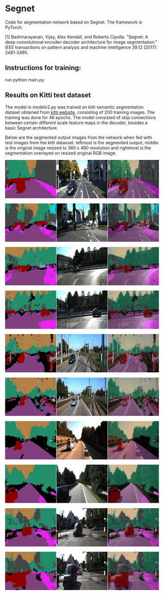 # Segnet
Code for segmentation network based on Segnet. The framework is PyTorch. 

[1] Badrinarayanan, Vijay, Alex Kendall, and Roberto Cipolla. "Segnet: A deep convolutional encoder-decoder architecture for image segmentation." IEEE transactions on pattern analysis and machine intelligence 39.12 (2017): 2481-2495.

## Instructions for training:

run python main.py

## Results on Kitti test dataset 
The model in modelv2.py was trained on kitti semantic segmentation dataset obtained from [kitti website](https://www.cvlibs.net/datasets/kitti/eval_semseg.php?benchmark=semantics2015), consisting of 200 training images. The training was done for 46 epochs. The model consisted of skip connections between certain different scale feature maps in the decoder, besides a basic Segnet architecture.

Below are the segmented output images from the network when fed with test images from the kitti datasset. leftmost is the segmented output, middle is the original image resized to 360 x 480 resolution and rightmost is the segmentation overlayed on resized original RGB image.

![Result on kitti test image](https://github.com/prasadkush/Segnet/blob/main/images/117_overlayimg2_.jpg)

![Result on kitti test image](https://github.com/prasadkush/Segnet/blob/main/images/126_overlayimg2_.jpg)

![Result on kitti test image](https://github.com/prasadkush/Segnet/blob/main/images/133_overlayimg2_.jpg)

![Result on kitti test image](https://github.com/prasadkush/Segnet/blob/main/images/134_overlayimg2_.jpg)

![Result on kitti test image](https://github.com/prasadkush/Segnet/blob/main/images/16_overlayimg2_.jpg)

![Result on kitti test image](https://github.com/prasadkush/Segnet/blob/main/images/17_overlayimg2_.jpg)

![Result on kitti test image](https://github.com/prasadkush/Segnet/blob/main/images/198_overlayimg2_.jpg)

![Result on kitti test image](https://github.com/prasadkush/Segnet/blob/main/images/34_overlayimg2_.jpg)

![Result on kitti test image](https://github.com/prasadkush/Segnet/blob/main/images/46_overlayimg2_.jpg)

![Result on kitti test image](https://github.com/prasadkush/Segnet/blob/main/images/47_overlayimg2_.jpg)
